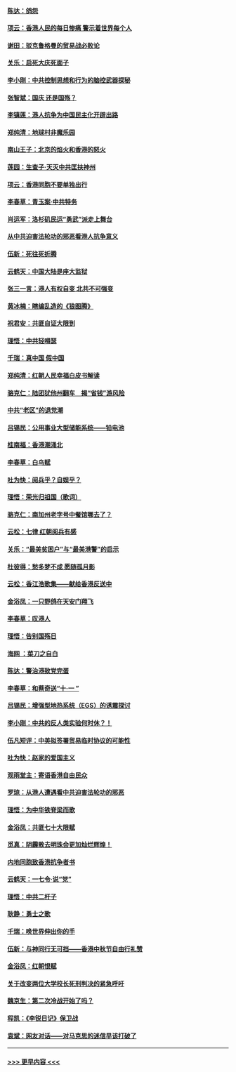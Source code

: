 #### [陈达：鸽怨](../pages/nsc993/n11561879.md?t=10020611) 
#### [项云：香港人民的每日惨痛  警示着世界每个人](../pages/nsc993/n11559273.md?t=10020611) 
#### [谢田：驳克鲁格曼的贸易战必败论](../pages/nsc993/n11555840.md?t=10020611) 
#### [关乐：启死大庆死面子](../pages/nsc993/n11556823.md?t=10020611) 
#### [李小刚：中共控制思想和行为的脑控武器探秘](../pages/nsc993/n11556776.md?t=10020611) 
#### [张智斌：国庆  还是国殇？](../pages/nsc993/n11556617.md?t=10020611) 
#### [李镇莲：港人抗争为中国民主化开辟出路](../pages/nsc993/n11556570.md?t=10020611) 
#### [郑纯清：地球村非魔乐园](../pages/nsc993/n11555415.md?t=10020611) 
#### [南山王子：北京的焰火和香港的怒火](../pages/nsc993/n11555318.md?t=10020611) 
#### [莲园：生查子·天灭中共匡扶神州](../pages/nsc993/n11555302.md?t=10020611) 
#### [项云：香港同胞不要单独出行](../pages/nsc993/n11555276.md?t=10020611) 
#### [李春草：青玉案‧中共特务](../pages/nsc993/n11552356.md?t=10020611) 
#### [肖运军：洛杉矶民运“勇武”派走上舞台](../pages/nsc993/n11551595.md?t=10020611) 
#### [从中共迫害法轮功的邪恶看港人抗争意义](../pages/nsc993/n11540858.md?t=10020611) 
#### [伍新：死往死折腾](../pages/nsc993/n11550174.md?t=10020611) 
#### [云鹤天：中国大陆是座大监狱](../pages/nsc993/n11550155.md?t=10020611) 
#### [张三一言：港人有权自变 北共不可强变](../pages/nsc993/n11550132.md?t=10020611) 
#### [黄冰楠：瞎编乱造的《狼图腾》](../pages/nsc993/n11550082.md?t=10020611) 
#### [祝君安：共匪自证大限到](../pages/nsc993/n11550041.md?t=10020611) 
#### [理悟：中共轻嘚瑟](../pages/nsc993/n11547978.md?t=10020611) 
#### [千瑞：真中国 假中国](../pages/nsc993/n11547865.md?t=10020611) 
#### [郑纯清：红朝人民幸福白皮书解读](../pages/nsc993/n11547499.md?t=10020611) 
#### [骆克仁：陆团犹他州翻车　揭“省钱”游风险](../pages/nsc993/n11546977.md?t=10020611) 
#### [中共“老区”的退党潮](../pages/nsc993/n11545995.md?t=10020611) 
#### [吕锡民：公用事业大型储能系统——铅电池](../pages/nsc993/n11545701.md?t=10020611) 
#### [桂南福：香港潮涌北](../pages/nsc993/n11545682.md?t=10020611) 
#### [李春草：白鸟赋](../pages/nsc993/n11545663.md?t=10020611) 
#### [吐为快：阅兵乎？自娱乎？](../pages/nsc993/n11545625.md?t=10020611) 
#### [理悟：荣光归祖国（歌词）](../pages/nsc993/n11545616.md?t=10020611) 
#### [骆克仁：南加州老字号中餐馆哪去了？](../pages/nsc993/n11545120.md?t=10020611) 
#### [云松：七律 红朝阅兵有感](../pages/nsc993/n11542394.md?t=10020611) 
#### [关乐：“最美贫困户”与“最美港警”的启示](../pages/nsc993/n11542252.md?t=10020611) 
#### [杜彼得：愁多梦不成 愿随孤月影](../pages/nsc993/n11540296.md?t=10020611) 
#### [云松：香江浩歌集——献给香港反送中](../pages/nsc993/n11540149.md?t=10020611) 
#### [金浴凤：一只野鸽在天安门翔飞](../pages/nsc993/n11540280.md?t=10020611) 
#### [李春草：叹港人](../pages/nsc993/n11540119.md?t=10020611) 
#### [理悟：告别国殇日](../pages/nsc993/n11539610.md?t=10020611) 
#### [海网 ：菜刀之自白](../pages/nsc993/n11539597.md?t=10020611) 
#### [陈达：警治港致党完蛋](../pages/nsc993/n11538127.md?t=10020611) 
#### [李春草：和蔡奇送“十·一 ”](../pages/nsc993/n11537810.md?t=10020611) 
#### [吕锡民：增强型地热系统（EGS）的诱震探讨](../pages/nsc993/n11537765.md?t=10020611) 
#### [李小刚：中共的反人类实验何时休？！](../pages/nsc993/n11537669.md?t=10020611) 
#### [伍凡短评：中美拟签署贸易临时协议的可能性](../pages/nsc993/n11536773.md?t=10020611) 
#### [吐为快：赵家的爱国主义](../pages/nsc993/n11536750.md?t=10020611) 
#### [观雨堂主：寄语香港自由民众](../pages/nsc993/n11536735.md?t=10020611) 
#### [罗琼：从港人遭遇看中共迫害法轮功的邪恶](../pages/nsc993/n11507862.md?t=10020611) 
#### [理悟：为中华铁脊梁而歌](../pages/nsc993/n11534458.md?t=10020611) 
#### [金浴凤：共匪七十大限赋](../pages/nsc993/n11534434.md?t=10020611) 
#### [觅真：阴霾散去明珠会更加灿烂辉煌！](../pages/nsc993/n11531858.md?t=10020611) 
#### [内地同胞致香港抗争者书](../pages/nsc993/n11531645.md?t=10020611) 
#### [云鹤天：一七令‧说“党”](../pages/nsc993/n11529099.md?t=10020611) 
#### [理悟：中共二杆子](../pages/nsc993/n11529046.md?t=10020611) 
#### [耿静：勇士之歌](../pages/nsc993/n11527562.md?t=10020611) 
#### [千瑞：唤世界伸出你的手](../pages/nsc993/n11526942.md?t=10020611) 
#### [伍新：与神同行无可挡——香港中秋节自由行礼赞](../pages/nsc993/n11526801.md?t=10020611) 
#### [金浴凤：红朝恨赋](../pages/nsc993/n11524312.md?t=10020611) 
#### [关于改变两位大学校长死刑判决的紧急呼吁](../pages/nsc993/n11524103.md?t=10020611) 
#### [魏京生：第二次冷战开始了吗？](../pages/nsc993/n11524023.md?t=10020611) 
#### [程凯：《李锐日记》保卫战](../pages/nsc993/n11522922.md?t=10020611) 
#### [袁斌：网友对话——对马克思的迷信早该打破了](../pages/nsc993/n11522561.md?t=10020611) 

----
#### [ >>> 更早内容 <<< ](../indexes/nsc993-earlier.md)
